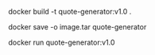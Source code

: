 docker build -t quote-generator:v1.0 .

docker save -o image.tar quote-generator

docker run quote-generator:v1.0
